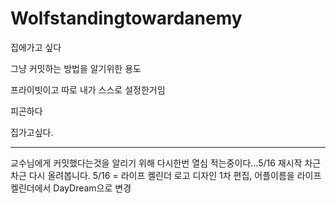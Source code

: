 # Wolfstandingtowardanemy

집에가고 싶다

그냥 커밋하는 방법을 알기위한 용도

프라이빗이고 따로 내가 스스로 설정한거임

피곤하다

집가고싶다.
<hr>
교수님에게 커밋했다는것을 알리기 위해 다시한번 열심 적는중이다...5/16 재시작 차근차근 다시 올려봅니다.
5/16 = 라이프 켈린더 로고 디자인 1차 편집, 어플이름을 라이프 켈린더에서 DayDream으로 변경
